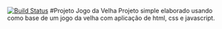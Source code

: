 [![Build Status](https://travis-ci.com/Jorge-pro/projet-jv.svg?branch=master)](https://travis-ci.com/Jorge-pro/projet-jv)
#Projeto Jogo da Velha
Projeto simple elaborado usando como base de um jogo da velha com aplicação de html, css e javascript.
